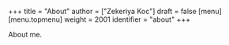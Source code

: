 +++
title = "About"
author = ["Zekeriya Koc"]
draft = false
[menu]
  [menu.topmenu]
    weight = 2001
    identifier = "about"
+++

About me.
